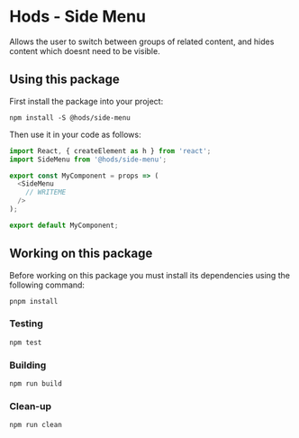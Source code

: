 Hods - Side Menu
===

Allows the user to switch between groups of related content, and hides content which doesnt need to be visible.


Using this package
------------------

First install the package into your project:

```shell
npm install -S @hods/side-menu
```

Then use it in your code as follows:

```js
import React, { createElement as h } from 'react';
import SideMenu from '@hods/side-menu';

export const MyComponent = props => (
  <SideMenu
    // WRITEME
  />
);

export default MyComponent;
```


Working on this package
-----------------------

Before working on this package you must install its dependencies using
the following command:

```shell
pnpm install
```


### Testing

```shell
npm test
```


### Building

```shell
npm run build
```


### Clean-up

```shell
npm run clean
```
